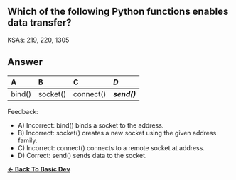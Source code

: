## Which of the following Python functions enables data transfer?

KSAs: 219, 220, 1305

## Answer
| A | B | C | ***D*** |
| :--- | :--- | :--- | :--- |
| bind() | socket() | connect() | ***send()*** |


Feedback:

- A) Incorrect: bind() binds a socket to the address.
- B) Incorrect: socket() creates a new socket using the given address family.
- C) Incorrect: connect() connects to a remote socket at address.
- D) Correct: send() sends data to the socket.

[**<- Back To Basic Dev**](../../../Basic_Dev.md)

